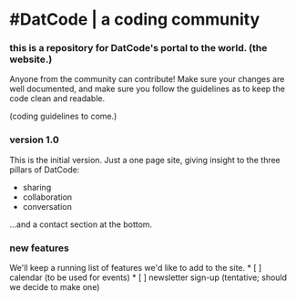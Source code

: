 # #DatCode | a coding community
### this is a repository for DatCode's portal to the world. (the website.)

Anyone from the community can contribute! Make sure your changes are well documented, and make sure you follow the guidelines as to keep the code clean and readable.

(coding guidelines to come.)

### version 1.0
This is the initial version. Just a one page site, giving insight to the three pillars of DatCode:
   * sharing
   * collaboration
   * conversation

...and a contact section at the bottom.
    
### new features
We'll keep a running list of features we'd like to add to the site.
    * [ ] calendar (to be used for events)
    * [ ] newsletter sign-up (tentative; should we decide to make one)
        
   
